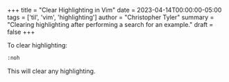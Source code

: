 +++
title = "Clear Highlighting in Vim"
date = 2023-04-14T00:00:00-05:00
tags = ['til', 'vim', 'highlighting']
author = "Christopher Tyler"
summary = "Clearing highlighting after performing a search for an example."
draft = false
+++

To clear highlighting:

```bash
:noh
```

This will clear any highlighting.

